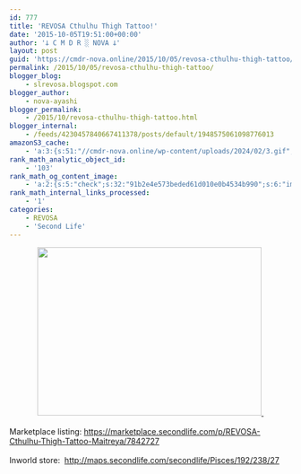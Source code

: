 ```yaml
---
id: 777
title: 'REVOSA Cthulhu Thigh Tattoo!'
date: '2015-10-05T19:51:00+00:00'
author: '𐕣 C M D R ░ NOVA 𐕣'
layout: post
guid: 'https://cmdr-nova.online/2015/10/05/revosa-cthulhu-thigh-tattoo/'
permalink: /2015/10/05/revosa-cthulhu-thigh-tattoo/
blogger_blog:
    - slrevosa.blogspot.com
blogger_author:
    - nova-ayashi
blogger_permalink:
    - /2015/10/revosa-cthulhu-thigh-tattoo.html
blogger_internal:
    - /feeds/4230457840667411378/posts/default/1948575061098776013
amazonS3_cache:
    - 'a:3:{s:51:"//cmdr-nova.online/wp-content/uploads/2024/02/3.gif";a:1:{s:9:"timestamp";i:1715870231;}s:57:"//cmdr-nova.online/wp-content/uploads/2024/02/NoAi_01.png";a:1:{s:9:"timestamp";i:1721556285;}s:67:"//cmdr-nova.online/wp-content/uploads/2024/02/721ac29ea9cbae00.jpeg";a:1:{s:9:"timestamp";i:1715870230;}}'
rank_math_analytic_object_id:
    - '103'
rank_math_og_content_image:
    - 'a:2:{s:5:"check";s:32:"91b2e4e573beded61d010e0b4534b990";s:6:"images";a:0:{}}'
rank_math_internal_links_processed:
    - '1'
categories:
    - REVOSA
    - 'Second Life'
---
```


<div style="clear: both; text-align: center;">
<a href="http://3.bp.blogspot.com/-4PRcoLitkEQ/VhLUgMmiraI/AAAAAAAAAVU/fI0hmsEui7w/s1600/cthulhutatad.png" style="margin-left: 1em; margin-right: 1em;"><img border="0" height="300" src="http://3.bp.blogspot.com/-4PRcoLitkEQ/VhLUgMmiraI/AAAAAAAAAVU/fI0hmsEui7w/s400/cthulhutatad.png" width="400" />&nbsp;</a></div>
<div style="clear: both; text-align: center;">
<br /></div>
<div style="clear: both; text-align: left;">
Marketplace listing: <a href="https://marketplace.secondlife.com/p/REVOSA-Cthulhu-Thigh-Tattoo-Maitreya/7842727" target="_blank" rel="noopener">https://marketplace.secondlife.com/p/REVOSA-Cthulhu-Thigh-Tattoo-Maitreya/7842727</a></div>
<div style="clear: both; text-align: left;">
<br /></div>
<div style="clear: both; text-align: left;">
Inworld store:&nbsp; <a href="http://maps.secondlife.com/secondlife/Pisces/192/238/27" target="_blank" rel="noopener">http://maps.secondlife.com/secondlife/Pisces/192/238/27</a></div>
<br />